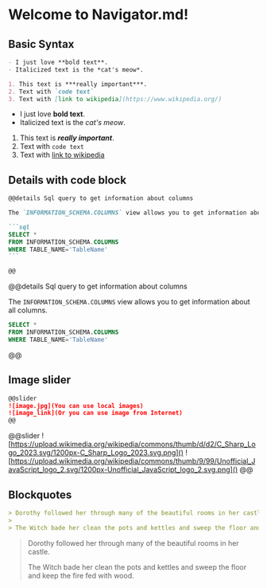 ﻿# Welcome to Navigator.md!

## Basic Syntax

```markdown
- I just love **bold text**.
- Italicized text is the *cat's meow*.

1. This text is ***really important***.
2. Text with `code text`
3. Text with [link to wikipedia](https://www.wikipedia.org/) 
```

- I just love **bold text**.
- Italicized text is the *cat's meow*.

1. This text is ***really important***.
2. Text with `code text`
3. Text with [link to wikipedia](https://www.wikipedia.org/) 

## Details with code block

````markdown
@@details Sql query to get information about columns

The `INFORMATION_SCHEMA.COLUMNS` view allows you to get information about all columns.

```sql
SELECT *
FROM INFORMATION_SCHEMA.COLUMNS
WHERE TABLE_NAME='TableName'
```

@@
````

@@details Sql query to get information about columns

The `INFORMATION_SCHEMA.COLUMNS` view allows you to get information about all columns.

```sql
SELECT *
FROM INFORMATION_SCHEMA.COLUMNS
WHERE TABLE_NAME='TableName'
```

@@

## Image slider

```markdown
@@slider
![image.jpg](You can use local images)
![image_link](Or you can use image from Internet)
@@
```

@@slider
![https://upload.wikimedia.org/wikipedia/commons/thumb/d/d2/C_Sharp_Logo_2023.svg/1200px-C_Sharp_Logo_2023.svg.png]()
![https://upload.wikimedia.org/wikipedia/commons/thumb/9/99/Unofficial_JavaScript_logo_2.svg/1200px-Unofficial_JavaScript_logo_2.svg.png]()
@@

## Blockquotes

```markdown
> Dorothy followed her through many of the beautiful rooms in her castle.
>
> The Witch bade her clean the pots and kettles and sweep the floor and keep the fire fed with wood.
```

> Dorothy followed her through many of the beautiful rooms in her castle.
>
> The Witch bade her clean the pots and kettles and sweep the floor and keep the fire fed with wood.
